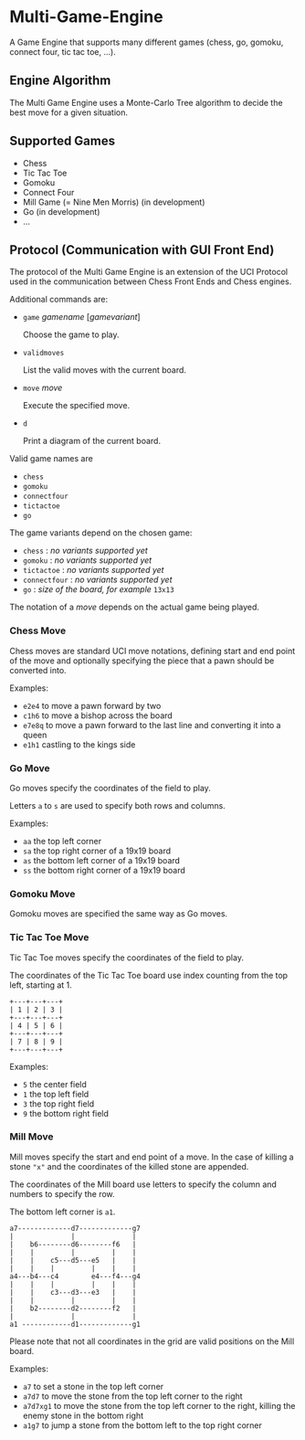 # Multi-Game-Engine
A Game Engine that supports many different games (chess, go, gomoku, connect four, tic tac toe, ...).

## Engine Algorithm

The Multi Game Engine uses a Monte-Carlo Tree algorithm to decide the best move for a given situation.


## Supported Games

* Chess
* Tic Tac Toe
* Gomoku
* Connect Four
* Mill Game (= Nine Men Morris) (in development)
* Go (in development)
* ...

## Protocol (Communication with GUI Front End)

The protocol of the Multi Game Engine is an extension of the UCI Protocol used in the communication between Chess Front Ends and Chess engines.

Additional commands are:
* `game` *gamename* [*gamevariant*]

  Choose the game to play.
* `validmoves`

  List the valid moves with the current board.
* `move` *move*

  Execute the specified move.
* `d`

  Print a diagram of the current board.

Valid game names are
* `chess`
* `gomoku`
* `connectfour`
* `tictactoe`
* `go`

The game variants depend on the chosen game:
* `chess` : *no variants supported yet*
* `gomoku` : *no variants supported yet*
* `tictactoe` : *no variants supported yet*
* `connectfour` : *no variants supported yet*
* `go` : *size of the board, for example* `13x13`

The notation of a *move* depends on the actual game being played.

### Chess Move 

Chess moves are standard UCI move notations, defining start and end point of the move and optionally specifying the piece that a pawn should be converted into.

Examples:
* `e2e4` to move a pawn forward by two
* `c1h6` to move a bishop across the board
* `e7e8q` to move a pawn forward to the last line and converting it into a queen
* `e1h1` castling to the kings side

### Go  Move 

Go moves specify the coordinates of the field to play.

Letters `a` to `s` are used to specify both rows and columns.

Examples:
* `aa` the top left corner
* `sa` the top right corner of a 19x19 board
* `as` the bottom left corner of a 19x19 board
* `ss` the bottom right corner of a 19x19 board

### Gomoku Move 

Gomoku moves are specified the same way as Go moves.

### Tic Tac Toe Move 

Tic Tac Toe moves specify the coordinates of the field to play.

The coordinates of the Tic Tac Toe board use index counting from the top left, starting at 1.

```
+---+---+---+
| 1 | 2 | 3 |
+---+---+---+
| 4 | 5 | 6 |
+---+---+---+
| 7 | 8 | 9 |
+---+---+---+
```

Examples:
* `5` the center field
* `1` the top left field
* `3` the top right field
* `9` the bottom right field

### Mill Move

Mill moves specify the start and end point of a move.
In the case of killing a stone `"x"` and the coordinates of the killed stone are appended.

The coordinates of the Mill board use letters to specify the column and numbers to specify the row.

The bottom left corner is `a1`.

```
a7-------------d7-------------g7
|              |              |
|    b6--------d6--------f6   |
|    |         |         |    |
|    |    c5---d5---e5   |    |
|    |    |         |    |    |
a4---b4---c4        e4---f4---g4
|    |    |         |    |    |
|    |    c3---d3---e3   |    |
|    |         |         |    |
|    b2--------d2--------f2   |
|              |              |
a1 ------------d1-------------g1
```

Please note that not all coordinates in the grid are valid positions on the Mill board.

Examples:
* `a7` to set a stone in the top left corner
* `a7d7` to move the stone from the top left corner to the right
* `a7d7xg1` to move the stone from the top left corner to the right, killing the enemy stone in the bottom right
* `a1g7` to jump a stone from the bottom left to the top right corner



